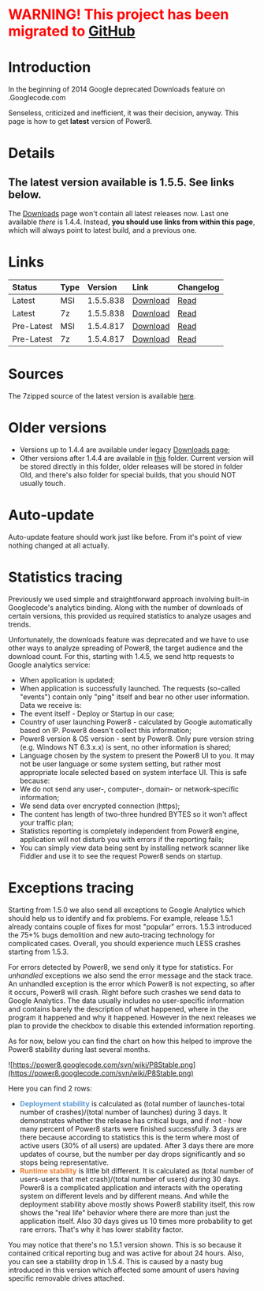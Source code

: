 # <font color='red'>WARNING! This project has been migrated to <a href='https://github.com/AgentMC/power8/wiki/AboutDOWNLOADS'>GitHub</a> </font> #
# Introduction #

In the beginning of 2014 Google deprecated Downloads feature on .Googlecode.com

Senseless, criticized and inefficient, it was their decision, anyway.
This page is how to get **latest** version of Power8.

# Details #

## The latest version available is 1.5.5. See links below. ##

The [Downloads](https://code.google.com/p/power8/downloads/list) page won't contain all latest releases now. Last one available _there_ is 1.4.4. Instead, **you should use links from within this page**, which will always point to latest build, and a previous one.

# Links #
|<b>Status</b>|<b>Type</b>|<b>Version</b>|<b>Link</b>|<b>Changelog</b>|
|:------------|:----------|:-------------|:----------|:---------------|
|Latest       |MSI        |1.5.5.838     |[Download](http://power8.googlecode.com/svn/filez/Power8_v.1.5.5.838.msi)|[Read](https://code.google.com/p/power8/wiki/Changelog#Version_1.5.5_Beta_(v.1.5.5.838):_01.12.2014)|
|Latest       |7z         |1.5.5.838     |[Download](http://power8.googlecode.com/svn/filez/Power8_v.1.5.5.838.7z)|[Read](https://code.google.com/p/power8/wiki/Changelog#Version_1.5.5_Beta_(v.1.5.5.838):_01.12.2014)|
|Pre-Latest   |MSI        |1.5.4.817     |[Download](http://power8.googlecode.com/svn/filez/Power8_v.1.5.4.817.msi)|[Read](https://code.google.com/p/power8/wiki/Changelog#Version_1.5.4_Beta_(v.1.5.4.817):_09.10.2014)|
|Pre-Latest   |7z         |1.5.4.817     |[Download](http://power8.googlecode.com/svn/filez/Power8_v.1.5.4.817.7z)|[Read](https://code.google.com/p/power8/wiki/Changelog#Version_1.5.4_Beta_(v.1.5.4.817):_09.10.2014)|


# Sources #
The 7zipped source of the latest version is available [here](http://power8.googlecode.com/svn/filez/Power8_src.7z).

# Older versions #
  * Versions up to 1.4.4 are available under legacy [Downloads page](https://code.google.com/p/power8/downloads/list?can=1);
  * Other versions after 1.4.4 are available in [this](http://code.google.com/p/power8/source/browse/#svn%2Ffilez) folder. Current version will be stored directly in this folder, older releases will be stored in folder Old, and there's also folder for special builds, that you should NOT usually touch.

# Auto-update #
Auto-update feature should work just like before. From it's point of view nothing changed at all actually.

# Statistics tracing #
Previously we used simple and straightforward approach involving built-in Googlecode's analytics binding. Along with the number of downloads of certain versions, this provided us required statistics to analyze usages and trends.

Unfortunately, the downloads feature was deprecated and we have to use other ways to analyze spreading of Power8, the target audience and the download count. For this, starting with 1.4.5, we send http requests to Google analytics service:
  * When application is updated;
  * When application is successfully launched.
The requests (so-called "events") contain only "ping" itself and bear no other user information. Data we receive is:
  * The event itself - Deploy or Startup in our case;
  * Country of user launching Power8 - calculated by Google automatically based on IP. Power8 doesn't collect this information;
  * Power8 version & OS version - sent by Power8. Only pure version string (e.g. Windows NT 6.3.x.x) is sent, no other information is shared;
  * Language chosen by the system to present the Power8 UI to you. It may not be user language or some system setting, but rather most appropriate locale selected based on system interface UI.
This is safe because:
  * We do not send any user-, computer-, domain- or network-specific information;
  * We send data over encrypted connection (https);
  * The content has length of two-three hundred BYTES so it won't affect your traffic plan;
  * Statistics reporting is completely independent from Power8 engine, application will not disturb you with errors if the reporting fails;
  * You can simply view data being sent by installing network scanner like Fiddler and use it to see the request Power8 sends on startup.

# Exceptions tracing #
Starting from 1.5.0 we also send all exceptions to Google Analytics which should help us to identify and fix problems. For example, release 1.5.1 already contains couple of fixes for most "popular" errors. 1.5.3 introduced the 75+% bugs demolition and new auto-tracing technology for complicated cases. Overall, you should experience much LESS crashes starting from 1.5.3.

For errors detected by Power8, we send only it type for statistics. For _unhandled_ exceptions we also send the error message and the stack trace. An unhandled exception is the error which Power8 is not expecting, so after it occurs, Power8 will crash. Right before such crashes we send data to Google Analytics. The data usually includes no user-specific information and contains barely the description of what happened, where in the program it happened and why it happened. However in the next releases we plan to provide the checkbox to disable this extended information reporting.

As for now, below you can find the chart on how this helped to improve the Power8 stability during last several months.

![https://power8.googlecode.com/svn/wiki/P8Stable.png](https://power8.googlecode.com/svn/wiki/P8Stable.png)

Here you can find 2 rows:
  * <font color='#5B9BD5'><b>Deployment stability</b></font> is calculated as (total number of launches-total number of crashes)/(total number of launches) during 3 days. It demonstrates whether the release has critical bugs, and if not - how many percent of Power8 starts were finished successfully. 3 days are there because according to statistics this is the term where most of active users (30% of all users) are updated. After 3 days there are more updates of course, but the number per day drops significantly and so stops being representative.
  * <font color='#ED7D31'><b>Runtime stability</b></font> is little bit different. It is calculated as (total number of users-users that met crash)/(total number of users) during 30 days. Power8 is a complicated application and interacts with the operating system on different levels and by different means. And while the deployment stability above mostly shows Power8 stability itself, this row shows the "real life" behavior where there are more than just the application itself. Also 30 days gives us 10 times more probability to get rare errors. That's why it has lower stability factor.

You may notice that there's no 1.5.1 version shown. This is so because it contained critical reporting bug and was active for about 24 hours. Also, you can see a stability drop in 1.5.4. This is caused by a nasty bug introduced in this version which affected some amount of users having specific removable drives attached.